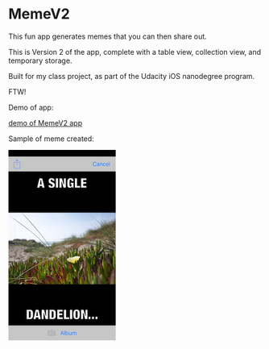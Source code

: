 # MemeV2

This fun app generates memes that you can then share out.

This is Version 2 of the app, complete with a table view, collection view, and temporary storage.

Built for my class project, as part of the Udacity iOS nanodegree program.

FTW!

Demo of app:

[demo of MemeV2 app](demo/MemeV2DemoV2.gif)

Sample of meme created:

![meme sample](/demo/AddScreenFilled.png)
